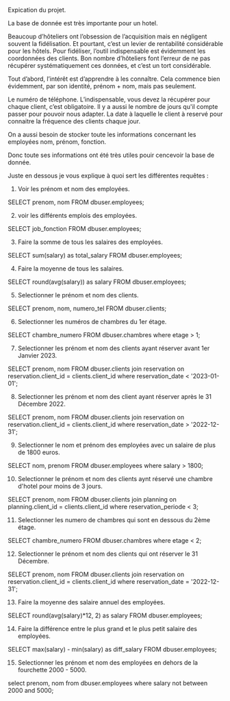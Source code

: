 Expication du projet.

La base de donnée est très importante pour un hotel.

Beaucoup d’hôteliers ont l’obsession de l’acquisition mais en négligent souvent la fidélisation.
Et pourtant, c’est un levier de rentabilité considérable pour les hôtels.
Pour fidéliser, l’outil indispensable est évidemment les coordonnées des clients.
Bon nombre d’hôteliers font l’erreur de ne pas récupérer systématiquement ces données, et c’est un tort considérable.

Tout d’abord, l’intérêt est d’apprendre à les connaître. Cela commence bien évidemment, par son identité, prénom + nom, mais pas seulement.

Le numéro de téléphone. L’indispensable, vous devez la récupérer pour chaque client, c’est obligatoire.
Il y a aussi le nombre de jours qu'il compte passer pour pouvoir nous adapter.
La date à laquelle le client à reservé pour connaitre la fréquence des clients chaque jour.

On a aussi besoin de stocker toute les informations concernant les employées nom, prénom, fonction.

Donc toute ses informations ont été très utiles pouir cencevoir la base de donnée.

Juste en dessous je vous explique à quoi sert les différentes requêtes :

1. Voir les prénom et nom des employées.

SELECT prenom, nom  FROM dbuser.employees;

2. voir les différents emplois des employées.

SELECT job_fonction  FROM dbuser.employees;

3. Faire la somme de tous les salaires des employées.

SELECT sum(salary) as total_salary FROM dbuser.employees;

4. Faire la moyenne de tous les salaires.

SELECT round(avg(salary)) as salary FROM dbuser.employees;

5. Selectionner le prénom et nom  des clients.

SELECT prenom, nom, numero_tel FROM dbuser.clients;

6. Selectionner les numéros de chambres du 1er étage.

SELECT chambre_numero FROM dbuser.chambres where etage > 1;

7. Selectionner les prénom et nom des clients ayant réserver avant 1er Janvier 2023.

SELECT prenom, nom  FROM dbuser.clients
join reservation on reservation.client_id = clients.client_id
where reservation_date < '2023-01-01';

8. Selectionner les prénom et nom des client ayant réserver après le 31 Décembre 2022.

SELECT prenom, nom  FROM dbuser.clients
join reservation on reservation.client_id = clients.client_id
where reservation_date > '2022-12-31';

9. Selectionner le nom et prénom des employées avec un salaire de plus de 1800 euros.

SELECT nom, prenom FROM dbuser.employees where salary > 1800;

10. Selectionner le prénom et nom des clients aynt réservé une chambre d'hotel pour moins de 3 jours.

SELECT prenom, nom  FROM dbuser.clients
join planning on planning.client_id = clients.client_id
where reservation_periode < 3;

11. Selectionner les numero de chambres qui sont en dessous du 2ème étage.

SELECT chambre_numero FROM dbuser.chambres where etage < 2;

12. Selectionner le prénom et nom des clients qui ont réserver le 31 Décembre.

SELECT prenom, nom  FROM dbuser.clients
join reservation on reservation.client_id = clients.client_id
where reservation_date = '2022-12-31';

13. Faire la moyenne des salaire annuel des employées.

SELECT round(avg(salary)*12, 2) as salary FROM dbuser.employees;

14. Faire la différence entre le plus grand et le plus petit salaire des employées.

SELECT max(salary) - min(salary) as diff_salary FROM dbuser.employees;

15. Selectionner les prénom et nom des employées en dehors de la fourchette 2000 - 5000.

select prenom, nom from dbuser.employees
where salary not between 2000 and 5000;
